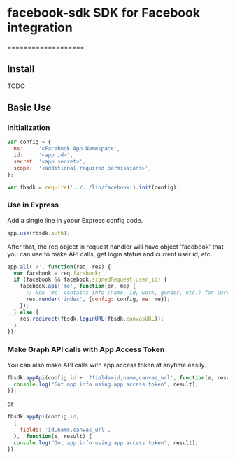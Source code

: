 # facebook-sdk SDK for Facebook integration
===================

## Install

TODO


## Basic Use

### Initialization

```javascript
var config = {
  ns:     '<Facebook App Namespace',
  id:     '<app id>',
  secret: '<app secret>',
  scope:  '<additional required permissions>',
};

var fbsdk = require('../../lib/facebook').init(config);
```

### Use in Express

Add a single line in yoour Express config code.
```javascript
app.use(fbsdk.auth);
```
After that, the req object in request handler will have object 'facebook' that you can
use to make API calls, get login status and current user id, etc.

```javascript
app.all('/', function(req, res) {
  var facebook = req.facebook;
  if (facebook && facebook.signedRequest.user_id) {
    facebook.api('me', function(er, me) {
      // Now 'me' contains info (name, id, work, gender, etc.) for current user
      res.render('index', {config: config, me: me});
    });
  } else {
    res.redirect(fbsdk.loginURL(fbsdk.canvasURL));
  }
});
```

### Make Graph API calls with App Access Token
You can also make API calls with app access token at anytime easily.
```javascript
fbsdk.appApi(config.id + '?fields=id,name,canvas_url', function(e, result) {
  console.log("Got app info using app access token", result);
});

```
or

```javascript
fbsdk.appApi(config.id, 
  {
    fields: 'id,name,canvas_url',
  },  function(e, result) {
  console.log("Got app info using app access token", result);
});

```

